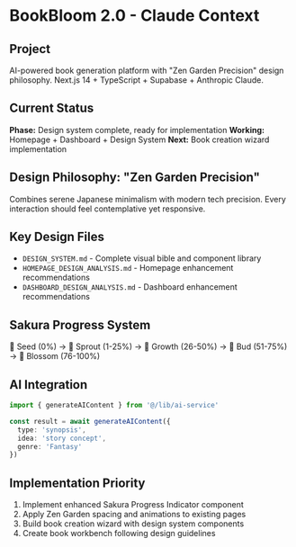 # BookBloom 2.0 - Claude Context

## Project
AI-powered book generation platform with "Zen Garden Precision" design philosophy. Next.js 14 + TypeScript + Supabase + Anthropic Claude.

## Current Status
**Phase:** Design system complete, ready for implementation
**Working:** Homepage + Dashboard + Design System
**Next:** Book creation wizard implementation

## Design Philosophy: "Zen Garden Precision"
Combines serene Japanese minimalism with modern tech precision. Every interaction should feel contemplative yet responsive.

## Key Design Files
- `DESIGN_SYSTEM.md` - Complete visual bible and component library
- `HOMEPAGE_DESIGN_ANALYSIS.md` - Homepage enhancement recommendations  
- `DASHBOARD_DESIGN_ANALYSIS.md` - Dashboard enhancement recommendations

## Sakura Progress System
🌰 Seed (0%) → 🌱 Sprout (1-25%) → 🌿 Growth (26-50%) → 🌺 Bud (51-75%) → 🌸 Blossom (76-100%)

## AI Integration
```typescript
import { generateAIContent } from '@/lib/ai-service'

const result = await generateAIContent({
  type: 'synopsis',
  idea: 'story concept', 
  genre: 'Fantasy'
})
```

## Implementation Priority
1. Implement enhanced Sakura Progress Indicator component
2. Apply Zen Garden spacing and animations to existing pages
3. Build book creation wizard with design system components
4. Create book workbench following design guidelines